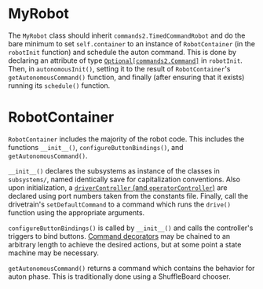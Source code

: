 # MyRobot
The `MyRobot` class should inherit `commands2.TimedCommandRobot` and do the bare minimum to set `self.container` to an instance of `RobotContainer` (in the `robotInit` function) and schedule the auton command. This is done by declaring an attribute of type [`Optional[commands2.Command]`](https://robotpy.readthedocs.io/projects/commands-v2/en/latest/commands2/Command.html#commands2.Command) in `robotInit`. Then, in `autonomousInit()`, setting it to the result of `RobotContainer`'s `getAutonomousCommand()` function, and finally (after ensuring that it exists) running its `schedule()` function.

# RobotContainer
`RobotContainer` includes the majority of the robot code. This includes the functions `__init__()`, `configureButtonBindings()`, and `getAutonomousCommand()`.

`__init__()` declares the subsystems as instance of the classes in `subsystems/`, named identically save for capitalization conventions. Also upon initialization, a [`driverController` (and `operatorController`)](https://robotpy.readthedocs.io/projects/commands-v2/en/latest/commands2.button/CommandXboxController.html#commands2.button.CommandXboxController) are declared using port numbers taken from the constants file. Finally, call the drivetrain's `setDefaultCommand` to a command which runs the `drive()` function using the appropriate arguments.

`configureButtonBindings()` is called by `__init__()` and calls the controller's triggers to bind buttons. [Command decorators](https://robotpy.readthedocs.io/projects/commands-v2/en/latest/commands2.cmd/functions.html) may be chained to an arbitrary length to achieve the desired actions, but at some point a state machine may be necessary.

`getAutonomousCommand()` returns a command which contains the behavior for auton phase. This is traditionally done using a ShuffleBoard chooser.